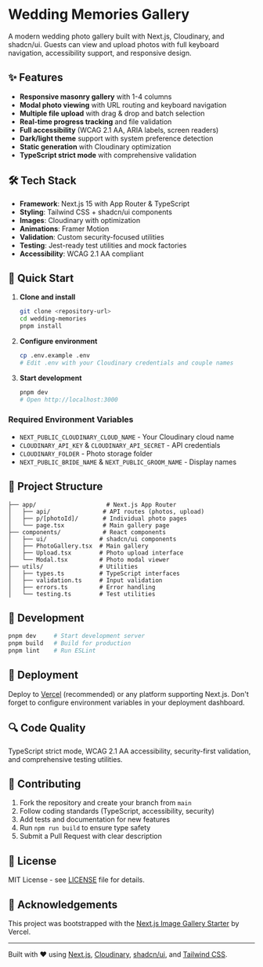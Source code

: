 # Wedding Memories Gallery

A modern wedding photo gallery built with Next.js, Cloudinary, and shadcn/ui. Guests can view and upload photos with full keyboard navigation, accessibility support, and responsive design.

## ✨ Features

- **Responsive masonry gallery** with 1-4 columns
- **Modal photo viewing** with URL routing and keyboard navigation
- **Multiple file upload** with drag & drop and batch selection
- **Real-time progress tracking** and file validation
- **Full accessibility** (WCAG 2.1 AA, ARIA labels, screen readers)
- **Dark/light theme** support with system preference detection
- **Static generation** with Cloudinary optimization
- **TypeScript strict mode** with comprehensive validation

## 🛠️ Tech Stack

- **Framework**: Next.js 15 with App Router & TypeScript
- **Styling**: Tailwind CSS + shadcn/ui components
- **Images**: Cloudinary with optimization
- **Animations**: Framer Motion
- **Validation**: Custom security-focused utilities
- **Testing**: Jest-ready test utilities and mock factories
- **Accessibility**: WCAG 2.1 AA compliant

## 🚀 Quick Start

1. **Clone and install**

   ```bash
   git clone <repository-url>
   cd wedding-memories
   pnpm install
   ```

2. **Configure environment**

   ```bash
   cp .env.example .env
   # Edit .env with your Cloudinary credentials and couple names
   ```

3. **Start development**

   ```bash
   pnpm dev
   # Open http://localhost:3000
   ```

### Required Environment Variables

- `NEXT_PUBLIC_CLOUDINARY_CLOUD_NAME` - Your Cloudinary cloud name
- `CLOUDINARY_API_KEY` & `CLOUDINARY_API_SECRET` - API credentials
- `CLOUDINARY_FOLDER` - Photo storage folder
- `NEXT_PUBLIC_BRIDE_NAME` & `NEXT_PUBLIC_GROOM_NAME` - Display names

## 📁 Project Structure

```
├── app/                    # Next.js App Router
│   ├── api/               # API routes (photos, upload)
│   ├── p/[photoId]/       # Individual photo pages
│   └── page.tsx           # Main gallery page
├── components/            # React components
│   ├── ui/               # shadcn/ui components
│   ├── PhotoGallery.tsx  # Main gallery
│   ├── Upload.tsx        # Photo upload interface
│   └── Modal.tsx         # Photo modal viewer
├── utils/                # Utilities
│   ├── types.ts          # TypeScript interfaces
│   ├── validation.ts     # Input validation
│   ├── errors.ts         # Error handling
│   └── testing.ts        # Test utilities
```

## 📝 Development

```bash
pnpm dev     # Start development server
pnpm build   # Build for production
pnpm lint    # Run ESLint
```

## 🚀 Deployment

Deploy to [Vercel](https://vercel.com/new/clone) (recommended) or any platform supporting Next.js. Don't forget to configure environment variables in your deployment dashboard.

## 🔍 Code Quality

TypeScript strict mode, WCAG 2.1 AA accessibility, security-first validation, and comprehensive testing utilities.

## 🤝 Contributing

1. Fork the repository and create your branch from `main`
2. Follow coding standards (TypeScript, accessibility, security)
3. Add tests and documentation for new features
4. Run `npm run build` to ensure type safety
5. Submit a Pull Request with clear description

## 📄 License

MIT License - see [LICENSE](LICENSE) file for details.

## 🙏 Acknowledgements

This project was bootstrapped with the
[Next.js Image Gallery Starter](https://vercel.com/templates/next.js/image-gallery-starter) by Vercel.

---

Built with ❤️ using [Next.js](https://nextjs.org), [Cloudinary](https://cloudinary.com), [shadcn/ui](https://ui.shadcn.com), and [Tailwind CSS](https://tailwindcss.com).

